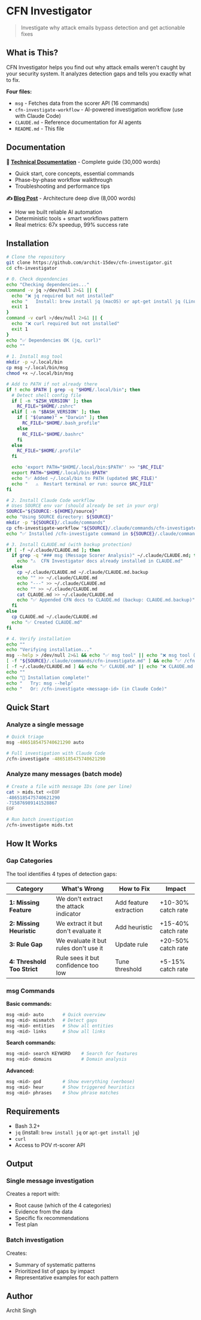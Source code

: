 # CFN Investigator

> Investigate why attack emails bypass detection and get actionable fixes

## What is This?

CFN Investigator helps you find out why attack emails weren't caught by your security system. It analyzes detection gaps and tells you exactly what to fix.

**Four files:**
- `msg` - Fetches data from the scorer API (16 commands)
- `cfn-investigate-workflow` - AI-powered investigation workflow (use with Claude Code)
- `CLAUDE.md` - Reference documentation for AI agents
- `README.md` - This file

## Documentation

**📖 [Technical Documentation](TECHNICAL_DOCUMENTATION.md)** - Complete guide (30,000 words)
- Quick start, core concepts, essential commands
- Phase-by-phase workflow walkthrough
- Troubleshooting and performance tips

**✍️ [Blog Post](BLOG_POST.md)** - Architecture deep dive (8,000 words)
- How we built reliable AI automation
- Deterministic tools + smart workflows pattern
- Real metrics: 67x speedup, 99% success rate

## Installation

```bash
# Clone the repository
git clone https://github.com/archit-15dev/cfn-investigator.git
cd cfn-investigator

# 0. Check dependencies
echo "Checking dependencies..."
command -v jq >/dev/null 2>&1 || {
  echo "❌ jq required but not installed"
  echo "   Install: brew install jq (macOS) or apt-get install jq (Linux)"
  exit 1
}
command -v curl >/dev/null 2>&1 || {
  echo "❌ curl required but not installed"
  exit 1
}
echo "✅ Dependencies OK (jq, curl)"
echo ""

# 1. Install msg tool
mkdir -p ~/.local/bin
cp msg ~/.local/bin/msg
chmod +x ~/.local/bin/msg

# Add to PATH if not already there
if ! echo $PATH | grep -q "$HOME/.local/bin"; then
  # Detect shell config file
  if [ -n "$ZSH_VERSION" ]; then
    RC_FILE="$HOME/.zshrc"
  elif [ -n "$BASH_VERSION" ]; then
    if [ "$(uname)" = "Darwin" ]; then
      RC_FILE="$HOME/.bash_profile"
    else
      RC_FILE="$HOME/.bashrc"
    fi
  else
    RC_FILE="$HOME/.profile"
  fi

  echo 'export PATH="$HOME/.local/bin:$PATH"' >> "$RC_FILE"
  export PATH="$HOME/.local/bin:$PATH"
  echo "✅ Added ~/.local/bin to PATH (updated $RC_FILE)"
  echo "   ⚠️  Restart terminal or run: source $RC_FILE"
fi

# 2. Install Claude Code workflow
# Uses SOURCE env var (should already be set in your org)
SOURCE="${SOURCE:-${HOME}/source}"
echo "Using SOURCE directory: ${SOURCE}"
mkdir -p "${SOURCE}/.claude/commands"
cp cfn-investigate-workflow "${SOURCE}/.claude/commands/cfn-investigate.md"
echo "✅ Installed /cfn-investigate command in ${SOURCE}/.claude/commands"

# 3. Install CLAUDE.md (with backup protection)
if [ -f ~/.claude/CLAUDE.md ]; then
  if grep -q "### msg (Message Scorer Analysis)" ~/.claude/CLAUDE.md; then
    echo "⚠️  CFN Investigator docs already installed in CLAUDE.md"
  else
    cp ~/.claude/CLAUDE.md ~/.claude/CLAUDE.md.backup
    echo "" >> ~/.claude/CLAUDE.md
    echo "---" >> ~/.claude/CLAUDE.md
    echo "" >> ~/.claude/CLAUDE.md
    cat CLAUDE.md >> ~/.claude/CLAUDE.md
    echo "✅ Appended CFN docs to CLAUDE.md (backup: CLAUDE.md.backup)"
  fi
else
  cp CLAUDE.md ~/.claude/CLAUDE.md
  echo "✅ Created CLAUDE.md"
fi

# 4. Verify installation
echo ""
echo "Verifying installation..."
msg --help > /dev/null 2>&1 && echo "✅ msg tool" || echo "❌ msg tool (restart terminal)"
[ -f "${SOURCE}/.claude/commands/cfn-investigate.md" ] && echo "✅ /cfn-investigate workflow" || echo "❌ Workflow missing"
[ -f ~/.claude/CLAUDE.md ] && echo "✅ CLAUDE.md" || echo "❌ CLAUDE.md missing"
echo ""
echo "🎉 Installation complete!"
echo "   Try: msg --help"
echo "   Or: /cfn-investigate <message-id> (in Claude Code)"
```

## Quick Start

### Analyze a single message

```bash
# Quick triage
msg -4865185475740621290 auto

# Full investigation with Claude Code
/cfn-investigate -4865185475740621290
```

### Analyze many messages (batch mode)

```bash
# Create a file with message IDs (one per line)
cat > mids.txt <<EOF
-4865185475740621290
-715876989141528867
EOF

# Run batch investigation
/cfn-investigate mids.txt
```

## How It Works

### Gap Categories

The tool identifies 4 types of detection gaps:

| Category | What's Wrong | How to Fix | Impact |
|----------|-------------|------------|---------|
| **1: Missing Feature** | We don't extract the attack indicator | Add feature extraction | +10-30% catch rate |
| **2: Missing Heuristic** | We extract it but don't evaluate it | Add heuristic | +15-40% catch rate |
| **3: Rule Gap** | We evaluate it but rules don't use it | Update rule | +20-50% catch rate |
| **4: Threshold Too Strict** | Rule sees it but confidence too low | Tune threshold | +5-15% catch rate |

### msg Commands

**Basic commands:**
```bash
msg <mid> auto       # Quick overview
msg <mid> mismatch   # Detect gaps
msg <mid> entities   # Show all entities
msg <mid> links      # Show all links
```

**Search commands:**
```bash
msg <mid> search KEYWORD    # Search for features
msg <mid> domains           # Domain analysis
```

**Advanced:**
```bash
msg <mid> god        # Show everything (verbose)
msg <mid> heur       # Show triggered heuristics
msg <mid> phrases    # Show phrase matches
```

## Requirements

- Bash 3.2+
- `jq` (install: `brew install jq` or `apt-get install jq`)
- `curl`
- Access to POV rt-scorer API

## Output

### Single message investigation

Creates a report with:
- Root cause (which of the 4 categories)
- Evidence from the data
- Specific fix recommendations
- Test plan

### Batch investigation

Creates:
- Summary of systematic patterns
- Prioritized list of gaps by impact
- Representative examples for each pattern

## Author

Archit Singh
